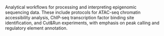 Analytical workflows for processing and interpreting epigenomic sequencing data. These include protocols 
for ATAC-seq chromatin accessibility analysis, ChIP-seq transcription factor binding site identification, 
and Cut&Run experiments, with emphasis on peak calling and regulatory element annotation.
